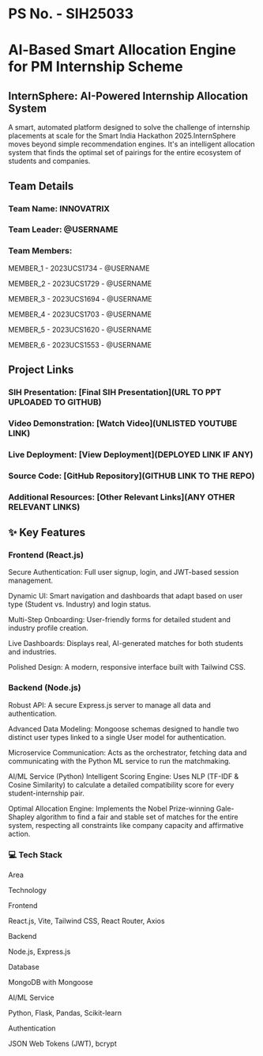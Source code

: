 # PS No. - SIH25033
# Al-Based Smart Allocation Engine for PM Internship Scheme

## InternSphere: AI-Powered Internship Allocation System
A smart, automated platform designed to solve the challenge of internship placements at scale for the Smart India Hackathon 2025.InternSphere moves beyond simple recommendation engines. It's an intelligent allocation system that finds the optimal set of pairings for the entire ecosystem of students and companies.


## Team Details

### Team Name: INNOVATRIX

### Team Leader: @USERNAME 

### Team Members:

MEMBER_1 - 2023UCS1734 - @USERNAME

MEMBER_2 - 2023UCS1729 - @USERNAME

MEMBER_3 - 2023UCS1694 - @USERNAME

MEMBER_4 - 2023UCS1703 - @USERNAME

MEMBER_5 - 2023UCS1620 - @USERNAME

MEMBER_6 - 2023UCS1553 - @USERNAME

## Project Links
### SIH Presentation: [Final SIH Presentation](URL TO PPT UPLOADED TO GITHUB)
### Video Demonstration: [Watch Video](UNLISTED YOUTUBE LINK)
### Live Deployment: [View Deployment](DEPLOYED LINK IF ANY)
### Source Code: [GitHub Repository](GITHUB LINK TO THE REPO)
### Additional Resources: [Other Relevant Links](ANY OTHER RELEVANT LINKS)



## ✨ Key Features

### Frontend (React.js)
Secure Authentication: Full user signup, login, and JWT-based session management.

Dynamic UI: Smart navigation and dashboards that adapt based on user type (Student vs. Industry) and login status.

Multi-Step Onboarding: User-friendly forms for detailed student and industry profile creation.

Live Dashboards: Displays real, AI-generated matches for both students and industries.

Polished Design: A modern, responsive interface built with Tailwind CSS.

### Backend (Node.js)
Robust API: A secure Express.js server to manage all data and authentication.

Advanced Data Modeling: Mongoose schemas designed to handle two distinct user types linked to a single User model for authentication.

Microservice Communication: Acts as the orchestrator, fetching data and communicating with the Python ML service to run the matchmaking.

AI/ML Service (Python)
Intelligent Scoring Engine: Uses NLP (TF-IDF & Cosine Similarity) to calculate a detailed compatibility score for every student-internship pair.

Optimal Allocation Engine: Implements the Nobel Prize-winning Gale-Shapley algorithm to find a fair and stable set of matches for the entire system, respecting all constraints like company capacity and affirmative action.

### 💻 Tech Stack
Area

Technology

Frontend

React.js, Vite, Tailwind CSS, React Router, Axios

Backend

Node.js, Express.js

Database

MongoDB with Mongoose

AI/ML Service

Python, Flask, Pandas, Scikit-learn

Authentication

JSON Web Tokens (JWT), bcrypt